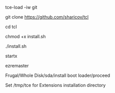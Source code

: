 tce-load -iw git


git clone https://github.com/sharicov/tcl

cd tcl  

chmod +x install.sh

./install.sh

startx

ezremaster

Frugal/Whole Disk/sda/install boot loader/proceed 

Set /tmp/tce for Extensions installation directory 
